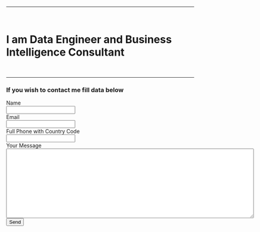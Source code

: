 <script type="text/javascript" src="https://cdn.jsdelivr.net/npm/@emailjs/browser@3/dist/email.min.js"></script>
<script type="text/javascript">
    (function() {
        emailjs.init('T04vjc-ugM4jOvwZ2');
    })();
</script>
<script type="text/javascript">
    window.onload = function() {
        document.getElementById('contact-form').addEventListener('submit', function(event) {
            event.preventDefault();
              this.button_timeout($('input[name=ejs_input]') ); 
              // generate a five digit number for the contact_number variable  
              this.contact_number.value = Math.random() * 100000 | 0;
              // these IDs from the previous steps
              emailjs.sendForm('service_4xyaq4h', 'template_fbrmfwm', this)
                  .then(function() {
                      console.log('SUCCESS!');
                      alert("Email has been send my friend 💖");
                  }, function(error) {
                      console.log('FAILED...', error);
                      alert("Something went wrong.Check Console!");
                  });   
          });
       
    }
</script>
<hr/>
<br>
<h1>
I am Data Engineer and Business Intelligence Consultant
</h1>

<br>
  <hr/>
<h3> If you wish to contact me fill data below</h3>
<div class="form" >
      <form class="form" id="contact-form">
        <input type="hidden" name="contact_number">
        <label>Name</label><br>
        <input type="text" name="user_name"><br>
        <label>Email</label><br>
        <input type="email" name="user_email"><br>
        <label>Full Phone with Country Code</label><br>
        <input type="phone" name="user_phone"><br>
        <label>Your Message</label><br>
        <textarea name="message" rows="12" cols="80"></textarea><br>
        <input type="submit" value="Send" name="ejs_input" >
        <!-- <button onclick="valid_email($('input[name=user_email]').val())"> Validate Email </button> -->
        </form>
</div>